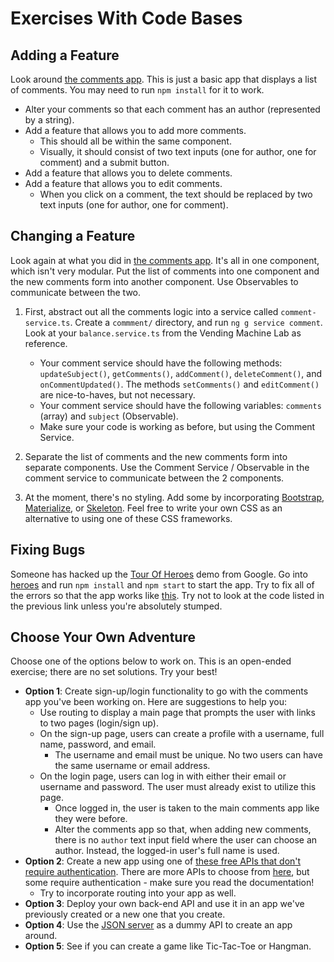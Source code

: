 # Exercises With Code Bases

<!--WDI4 1:35 introing to devs, 1:41 turning over to devs for independent work-->

## Adding a Feature

Look around [the comments app](https://github.com/den-materials/angular-comments). This is just a basic app that displays a list of comments. You may need to run `npm install` for it to work.

- Alter your comments so that each comment has an author (represented by a string).
- Add a feature that allows you to add more comments.
    - This should all be within the same component.
    - Visually, it should consist of two text inputs (one for author, one for comment) and a submit button.
- Add a feature that allows you to delete comments.
- Add a feature that allows you to edit comments.
    - When you click on a comment, the text should be replaced by two text inputs (one for author, one for comment).


<!--WDI4 2:31 taking a break -->
<!--WDI4 2:42 coming back, few minutes to explain, then devs on their own at 2:46, let devs run with it till 4-->

## Changing a Feature

Look again at what you did in [the comments app](https://github.com/den-materials/angular-comments). It's all in one component, which isn't very modular. Put the list of comments into one component and the new comments form into another component. Use Observables to communicate between the two.

1. First, abstract out all the comments logic into a service called `comment-service.ts`. Create a `commment/` directory, and run `ng g service comment`. Look at your `balance.service.ts` from the Vending Machine Lab as reference.
    - Your comment service should have the following methods: `updateSubject()`, `getComments()`, `addComment()`, `deleteComment()`, and `onCommentUpdated()`. The methods `setComments()` and `editComment()` are nice-to-haves, but not necessary.
    - Your comment service should have the following variables: `comments` (array) and `subject` (Observable).
    - Make sure your code is working as before, but using the Comment Service.

2. Separate the list of comments and the new comments form into separate components. Use the Comment Service / Observable in the comment service to communicate between the 2 components.

3. At the moment, there's no styling. Add some by incorporating [Bootstrap](http://getbootstrap.com/), [Materialize](http://materializecss.com/), or [Skeleton](http://getskeleton.com/). Feel free to write your own CSS as an alternative to using one of these CSS frameworks.

## Fixing Bugs

Someone has hacked up the [Tour Of Heroes](https://angular.io/tutorial/toh-pt5) demo from Google. Go into [heroes](heroes/) and run `npm install` and `npm start` to start the app. Try to fix all of the errors so that the app works like [this](https://den-materials.github.io/tour-of-heroes-dist). Try not to look at the code listed in the previous link unless you're absolutely stumped.

## Choose Your Own Adventure

Choose one of the options below to work on. This is an open-ended exercise; there are no set solutions. Try your best!

- **Option 1**: Create sign-up/login functionality to go with the comments app you've been working on. Here are suggestions to help you:
  - Use routing to display a main page that prompts the user with links to two pages (login/sign up).
  - On the sign-up page, users can create a profile with a username, full name, password, and email.
    - The username and email must be unique. No two users can have the same username or email address.
  - On the login page, users can log in with either their email or username and password. The user must already exist to utilize this page.
    - Once logged in, the user is taken to the main comments app like they were before.
    - Alter the comments app so that, when adding new comments, there is no `author` text input field where the user can choose an author. Instead, the logged-in user's full name is used.
- **Option 2**: Create a new app using one of [these free APIs that don't require authentication](https://shkspr.mobi/blog/2016/05/easy-apis-without-authentication/). There are more APIs to choose from [here](https://github.com/toddmotto/public-apis), but some require authentication - make sure you read the documentation!
  - Try to incorporate routing into your app as well.
- **Option 3**: Deploy your own back-end API and use it in an app we've previously created or a new one that you create.
- **Option 4**: Use the [JSON server](https://github.com/typicode/json-server) as a dummy API to create an app around.
- **Option 5**: See if you can create a game like Tic-Tac-Toe or Hangman.
